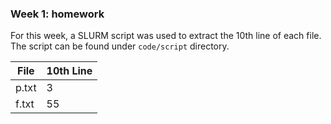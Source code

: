 ### Week 1: homework

For this week, a SLURM script was used to extract the 10th line of each file. The script can be found under `code/script` directory.

| File  | 10th Line |
| ----- | --------- |
| p.txt | 3         |
| f.txt | 55        |

